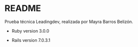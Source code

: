 # README

Prueba técnica Leadingdev, realizada por Mayra Barros Belizón.

* Ruby version 3.0.0

* Rails version 7.0.3.1


